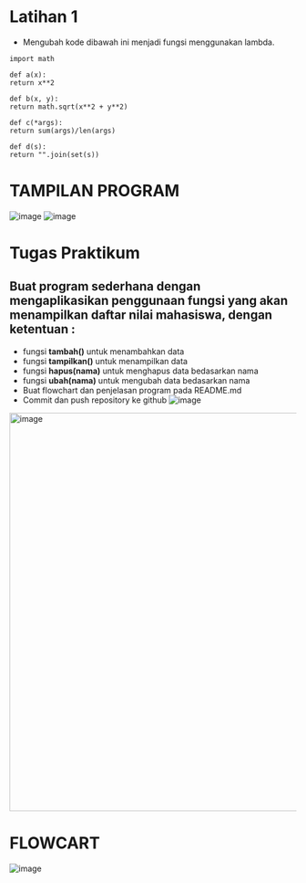 # Latihan 1
- Mengubah kode dibawah ini menjadi fungsi menggunakan lambda.
```
import math

def a(x):
return x**2

def b(x, y):
return math.sqrt(x**2 + y**2)

def c(*args):
return sum(args)/len(args)

def d(s):
return "".join(set(s))
```

# TAMPILAN PROGRAM
![image](https://user-images.githubusercontent.com/115977033/205579699-bbad3220-e568-43f1-b050-0e1cb9d45f11.png)
![image](https://user-images.githubusercontent.com/115977033/205579737-58a7c26b-660c-4ad2-ae65-c20ae2ac8638.png)




# Tugas Praktikum

## Buat program sederhana dengan mengaplikasikan penggunaan fungsi yang akan menampilkan daftar nilai mahasiswa, dengan ketentuan :
- fungsi **tambah()** untuk menambahkan data
- fungsi **tampilkan()** untuk menampilkan data
- fungsi **hapus(nama)** untuk menghapus data bedasarkan nama
- fungsi **ubah(nama)** untuk mengubah data bedasarkan nama
- Buat flowchart dan penjelasan program pada README.md
- Commit dan push repository ke github
![image](https://user-images.githubusercontent.com/115977033/205579804-069e4e03-aa46-4415-8083-8f2349fc0a89.png)
<img width="698" alt="image" src="https://user-images.githubusercontent.com/115977033/205581165-377ba426-3f0f-4dfa-91af-5e5503270fdd.png">




# FLOWCART
![image](https://user-images.githubusercontent.com/115977033/205580438-f07277d3-e9ce-4aa0-ba3a-12947d98050f.png)

